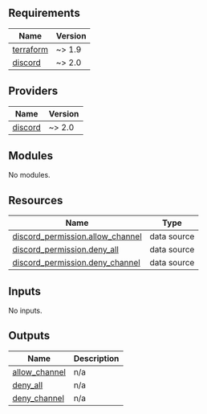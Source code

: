 <!-- BEGIN_TF_DOCS -->
## Requirements

| Name | Version |
|------|---------|
| <a name="requirement_terraform"></a> [terraform](#requirement\_terraform) | ~> 1.9 |
| <a name="requirement_discord"></a> [discord](#requirement\_discord) | ~> 2.0 |

## Providers

| Name | Version |
|------|---------|
| <a name="provider_discord"></a> [discord](#provider\_discord) | ~> 2.0 |

## Modules

No modules.

## Resources

| Name | Type |
|------|------|
| [discord_permission.allow_channel](https://registry.terraform.io/providers/Lucky3028/discord/latest/docs/data-sources/permission) | data source |
| [discord_permission.deny_all](https://registry.terraform.io/providers/Lucky3028/discord/latest/docs/data-sources/permission) | data source |
| [discord_permission.deny_channel](https://registry.terraform.io/providers/Lucky3028/discord/latest/docs/data-sources/permission) | data source |

## Inputs

No inputs.

## Outputs

| Name | Description |
|------|-------------|
| <a name="output_allow_channel"></a> [allow\_channel](#output\_allow\_channel) | n/a |
| <a name="output_deny_all"></a> [deny\_all](#output\_deny\_all) | n/a |
| <a name="output_deny_channel"></a> [deny\_channel](#output\_deny\_channel) | n/a |
<!-- END_TF_DOCS -->